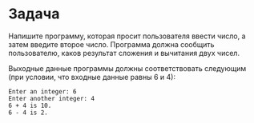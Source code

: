 # Задача
Напишите программу, которая просит пользователя ввести число, а затем введите второе число. Программа должна сообщить пользователю, каков результат сложения и вычитания двух чисел.

Выходные данные программы должны соответствовать следующим (при условии, что входные данные равны 6 и 4):
```
Enter an integer: 6
Enter another integer: 4
6 + 4 is 10.
6 - 4 is 2.
```
